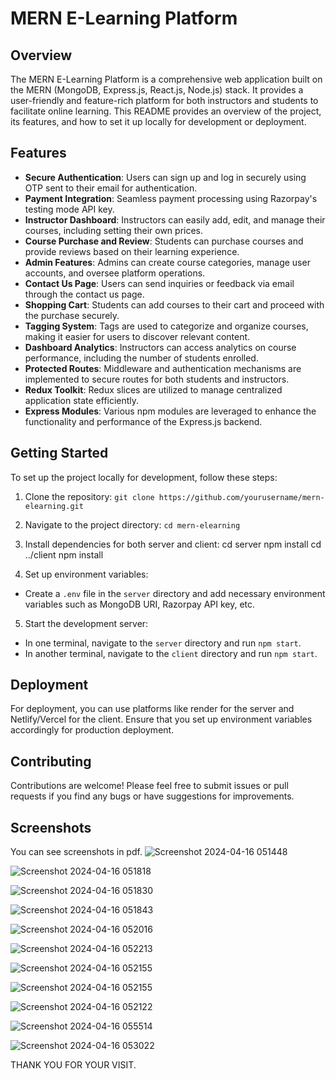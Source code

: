 
# MERN E-Learning Platform

## Overview

The MERN E-Learning Platform is a comprehensive web application built on the MERN (MongoDB, Express.js, React.js, Node.js) stack. It provides a user-friendly and feature-rich platform for both instructors and students to facilitate online learning. This README provides an overview of the project, its features, and how to set it up locally for development or deployment.

## Features

- **Secure Authentication**: Users can sign up and log in securely using OTP sent to their email for authentication.
- **Payment Integration**: Seamless payment processing using Razorpay's testing mode API key.
- **Instructor Dashboard**: Instructors can easily add, edit, and manage their courses, including setting their own prices.
- **Course Purchase and Review**: Students can purchase courses and provide reviews based on their learning experience.
- **Admin Features**: Admins can create course categories, manage user accounts, and oversee platform operations.
- **Contact Us Page**: Users can send inquiries or feedback via email through the contact us page.
- **Shopping Cart**: Students can add courses to their cart and proceed with the purchase securely.
- **Tagging System**: Tags are used to categorize and organize courses, making it easier for users to discover relevant content.
- **Dashboard Analytics**: Instructors can access analytics on course performance, including the number of students enrolled.
- **Protected Routes**: Middleware and authentication mechanisms are implemented to secure routes for both students and instructors.
- **Redux Toolkit**: Redux slices are utilized to manage centralized application state efficiently.
- **Express Modules**: Various npm modules are leveraged to enhance the functionality and performance of the Express.js backend.

## Getting Started

To set up the project locally for development, follow these steps:

1. Clone the repository: `git clone https://github.com/yourusername/mern-elearning.git`
2. Navigate to the project directory: `cd mern-elearning`
3. Install dependencies for both server and client:
      cd server
      npm install
      cd ../client
      npm install

4. Set up environment variables:
- Create a `.env` file in the `server` directory and add necessary environment variables such as MongoDB URI, Razorpay API key, etc.
5. Start the development server:
- In one terminal, navigate to the `server` directory and run `npm start`.
- In another terminal, navigate to the `client` directory and run `npm start`.

## Deployment

For deployment, you can use platforms like render for the server and Netlify/Vercel for the client. Ensure that you set up environment variables accordingly for production deployment.

## Contributing

Contributions are welcome! Please feel free to submit issues or pull requests if you find any bugs or have suggestions for improvements.

## Screenshots

You can see screenshots in pdf.
![Screenshot 2024-04-16 051448](https://github.com/SumitMARSS/Ed-Tech-Project/assets/112120780/6a101e24-a4c9-4117-8a2c-adde5de13ef0)

![Screenshot 2024-04-16 051818](https://github.com/SumitMARSS/Ed-Tech-Project/assets/112120780/41e2a80d-b4ca-406b-a138-c0f0c2fb16f8)

![Screenshot 2024-04-16 051830](https://github.com/SumitMARSS/Ed-Tech-Project/assets/112120780/33661b06-6463-49ed-a4e1-06d6cc8a2ef9)

![Screenshot 2024-04-16 051843](https://github.com/SumitMARSS/Ed-Tech-Project/assets/112120780/a38f39a6-b82c-49ac-9ec1-59310affdcef)

![Screenshot 2024-04-16 052016](https://github.com/SumitMARSS/Ed-Tech-Project/assets/112120780/42f7c2cd-1f1b-4f38-aafd-97cf359b10dc)

![Screenshot 2024-04-16 052213](https://github.com/SumitMARSS/Ed-Tech-Project/assets/112120780/f8012cd9-914b-4655-9258-a57391ba124e)

![Screenshot 2024-04-16 052155](https://github.com/SumitMARSS/Ed-Tech-Project/assets/112120780/f394d0a1-61f7-4215-a764-8b2e7afcf1e8)

![Screenshot 2024-04-16 052155](https://github.com/SumitMARSS/Ed-Tech-Project/assets/112120780/bcefc1bf-134f-4277-aa9a-a0cafd780257)

![Screenshot 2024-04-16 052122](https://github.com/SumitMARSS/Ed-Tech-Project/assets/112120780/a8156a25-9056-4010-a658-42548115fbf3)

![Screenshot 2024-04-16 055514](https://github.com/SumitMARSS/Ed-Tech-Project/assets/112120780/a3c41a0a-f911-4258-94a5-e070810b22f3)

![Screenshot 2024-04-16 053022](https://github.com/SumitMARSS/Ed-Tech-Project/assets/112120780/aa02c35f-b5aa-4884-9f5b-67a7eab5f566)

THANK YOU FOR YOUR VISIT.














